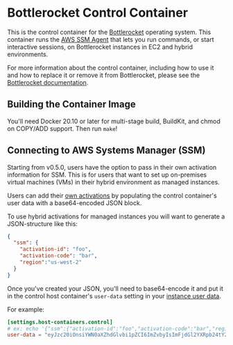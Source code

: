 # Bottlerocket Control Container

This is the control container for the [Bottlerocket](https://github.com/bottlerocket-os/bottlerocket) operating system.
This container runs the [AWS SSM Agent](https://github.com/aws/amazon-ssm-agent) that lets you run commands, or start interactive sessions, on Bottlerocket instances in EC2 and hybrid environments.

For more information about the control container, including how to use it and how to replace it or remove it from Bottlerocket, please see the [Bottlerocket documentation](https://github.com/bottlerocket-os/bottlerocket/blob/develop/README.md#control-container).

## Building the Container Image

You'll need Docker 20.10 or later for multi-stage build, BuildKit, and chmod on COPY/ADD support.
Then run `make`!

## Connecting to AWS Systems Manager (SSM)

Starting from v0.5.0, users have the option to pass in their own activation information for SSM.
This is for users that want to set up on-premises virtual machines (VMs) in their hybrid environment as managed instances.

Users can add their [own activations](https://docs.aws.amazon.com/systems-manager/latest/userguide/sysman-managed-instance-activation.html) by populating the control container's user data with a base64-encoded JSON block.

To use hybrid activations for managed instances you will want to generate a JSON-structure like this:

```json
{
  "ssm": {
    "activation-id": "foo",
    "activation-code": "bar",
    "region":"us-west-2"
  }
}
```

Once you've created your JSON, you'll need to base64-encode it and put it in the control host container's `user-data` setting in your [instance user data](https://github.com/bottlerocket-os/bottlerocket#using-user-data).

For example:

```toml
[settings.host-containers.control]
# ex: echo '{"ssm":{"activation-id":"foo","activation-code":"bar","region":"us-west-2"}}' | base64
user-data = "eyJzc20iOnsiYWN0aXZhdGlvbi1pZCI6ImZvbyIsImFjdGl2YXRpb24tY29kZSI6ImJhciIsInJlZ2lvbiI6InVzLXdlc3QtMiJ9fQo="
```
